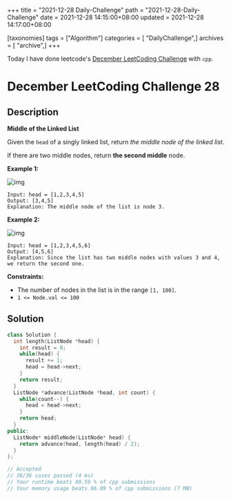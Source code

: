+++
title = "2021-12-28 Daily-Challenge"
path = "2021-12-28-Daily-Challenge"
date = 2021-12-28 14:15:00+08:00
updated = 2021-12-28 14:17:00+08:00

[taxonomies]
tags = ["Algorithm"]
categories = [ "DailyChallenge",]
archives = [ "archive",]
+++

Today I have done leetcode's [December LeetCoding Challenge](https://leetcode.com/problems/middle-of-the-linked-list/) with `cpp`.

<!-- more -->

# December LeetCoding Challenge 28

## Description

**Middle of the Linked List**

Given the `head` of a singly linked list, return *the middle node of the linked list*.

If there are two middle nodes, return **the second middle** node.

 

**Example 1:**

![img](https://assets.leetcode.com/uploads/2021/07/23/lc-midlist1.jpg)

```
Input: head = [1,2,3,4,5]
Output: [3,4,5]
Explanation: The middle node of the list is node 3.
```

**Example 2:**

![img](https://assets.leetcode.com/uploads/2021/07/23/lc-midlist2.jpg)

```
Input: head = [1,2,3,4,5,6]
Output: [4,5,6]
Explanation: Since the list has two middle nodes with values 3 and 4, we return the second one.
```

 

**Constraints:**

- The number of nodes in the list is in the range `[1, 100]`.
- `1 <= Node.val <= 100`

## Solution

``` cpp
class Solution {
  int length(ListNode *head) {
    int result = 0;
    while(head) {
      result += 1;
      head = head->next;
    }
    return result;
  }
  ListNode *advance(ListNode *head, int count) {
    while(count--) {
      head = head->next;
    }
    return head;
  }
public:
  ListNode* middleNode(ListNode* head) {
    return advance(head, length(head) / 2);
  }
};

// Accepted
// 36/36 cases passed (4 ms)
// Your runtime beats 40.59 % of cpp submissions
// Your memory usage beats 96.09 % of cpp submissions (7 MB)
```
